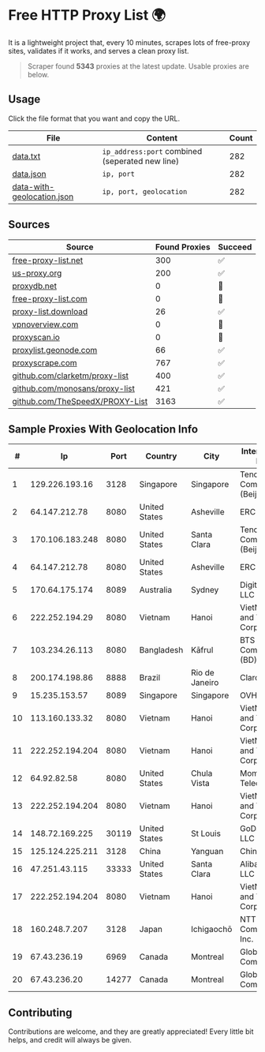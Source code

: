 
# Free HTTP Proxy List 🌍

It is a lightweight project that, every 10 minutes, scrapes lots of free-proxy sites, validates if it works, and serves a clean proxy list.


> Scraper found **5343** proxies at the latest update. Usable proxies are below.

## Usage

Click the file format that you want and copy the URL.


|File|Content|Count|
|----|-------|-----|
|[data.txt](https://raw.githubusercontent.com/themiralay/Proxy-List-World/master/data.txt)|`ip_address:port` combined (seperated new line)|282|
|[data.json](https://raw.githubusercontent.com/themiralay/Proxy-List-World/master/data.json)|`ip, port`|282|
|[data-with-geolocation.json](https://raw.githubusercontent.com/themiralay/Proxy-List-World/master/data-with-geolocation.json)|`ip, port, geolocation`|282|

## Sources

|Source|Found Proxies|Succeed|
|------|-------------|-------|
|[free-proxy-list.net](https://free-proxy-list.net)|300|✅|
|[us-proxy.org](https://www.us-proxy.org)|200|✅|
|[proxydb.net](http://proxydb.net)|0|🚫|
|[free-proxy-list.com](https://free-proxy-list.com/?page=&port=&type%5B%5D=http&type%5B%5D=https&up_time=0&search=Search)|0|🚫|
|[proxy-list.download](https://www.proxy-list.download/HTTP)|26|✅|
|[vpnoverview.com](https://vpnoverview.com/privacy/anonymous-browsing/free-proxy-servers)|0|🚫|
|[proxyscan.io](https://www.proxyscan.io)|0|🚫|
|[proxylist.geonode.com](https://proxylist.geonode.com/api/proxy-list?limit=300&page=1&sort_by=lastChecked&sort_type=desc&protocols=http,https)|66|✅|
|[proxyscrape.com](https://api.proxyscrape.com/v2/?request=displayproxies&protocol=http&timeout=10000&country=all&ssl=all&anonymity=all)|767|✅|
|[github.com/clarketm/proxy-list](https://raw.githubusercontent.com/clarketm/proxy-list/master/proxy-list-raw.txt)|400|✅|
|[github.com/monosans/proxy-list](https://raw.githubusercontent.com/monosans/proxy-list/main/proxies/http.txt)|421|✅|
|[github.com/TheSpeedX/PROXY-List](https://raw.githubusercontent.com/TheSpeedX/PROXY-List/master/http.txt)|3163|✅|


## Sample Proxies With Geolocation Info

|#|Ip|Port|Country|City|Internet Service Provider|
|-|--|----|-------|----|-------------------------|
|1|129.226.193.16|3128|Singapore|Singapore|Tencent Cloud Computing (Beijing) Co|
|2|64.147.212.78|8080|United States|Asheville|ERC Broadband|
|3|170.106.183.248|8080|United States|Santa Clara|Tencent Cloud Computing (Beijing) Co|
|4|64.147.212.78|8080|United States|Asheville|ERC Broadband|
|5|170.64.175.174|8089|Australia|Sydney|DigitalOcean, LLC|
|6|222.252.194.29|8080|Vietnam|Hanoi|VietNam Post and Telecom Corporation|
|7|103.234.26.113|8080|Bangladesh|Kāfrul|BTS Communications (BD) Ltd|
|8|200.174.198.86|8888|Brazil|Rio de Janeiro|Claro S.A|
|9|15.235.153.57|8089|Singapore|Singapore|OVH Hosting|
|10|113.160.133.32|8080|Vietnam|Hanoi|VietNam Post and Telecom Corporation|
|11|222.252.194.204|8080|Vietnam|Hanoi|VietNam Post and Telecom Corporation|
|12|64.92.82.58|8080|United States|Chula Vista|Momentum Telecom, Inc.|
|13|222.252.194.204|8080|Vietnam|Hanoi|VietNam Post and Telecom Corporation|
|14|148.72.169.225|30119|United States|St Louis|GoDaddy.com, LLC|
|15|125.124.225.211|3128|China|Yanguan|Chinanet|
|16|47.251.43.115|33333|United States|Santa Clara|Alibaba Cloud LLC|
|17|222.252.194.204|8080|Vietnam|Hanoi|VietNam Post and Telecom Corporation|
|18|160.248.7.207|3128|Japan|Ichigaochō|NTT PC Communications, Inc.|
|19|67.43.236.19|6969|Canada|Montreal|GloboTech Communications|
|20|67.43.236.20|14277|Canada|Montreal|GloboTech Communications|



## Contributing

Contributions are welcome, and they are greatly appreciated! Every
little bit helps, and credit will always be given.

